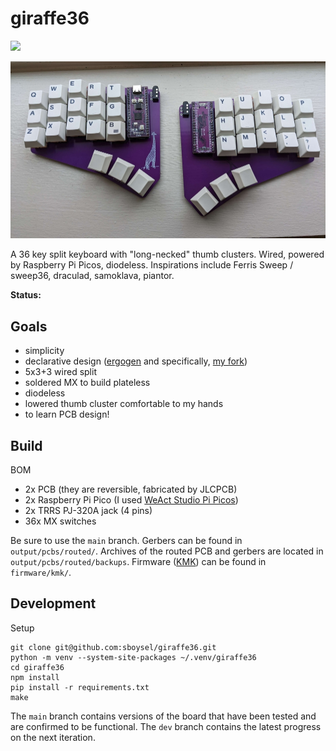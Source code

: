 # giraffe36

![](https://img.shields.io/badge/version-v0.0.1-blue) 

![pcb front render](img/giraffe36_built_small.jpg?raw=true)

A 36 key split keyboard with "long-necked" thumb clusters. Wired, powered by Raspberry Pi Picos, diodeless. Inspirations include Ferris Sweep / sweep36, draculad, samoklava, piantor.

**Status:** 

## Goals

- simplicity
- declarative design ([ergogen](https://github.com/ergogen/ergogen) and specifically, [my fork](https://github.com/sboysel/ergogen))
- 5x3+3 wired split
- soldered MX to build plateless
- diodeless
- lowered thumb cluster comfortable to my hands
- to learn PCB design!

## Build

BOM

- 2x PCB (they are reversible, fabricated by JLCPCB)
- 2x Raspberry Pi Pico (I used [WeAct Studio Pi Picos](https://www.aliexpress.us/item/3256803521775546.html))
- 2x TRRS PJ-320A jack (4 pins)
- 36x MX switches

Be sure to use the `main` branch. Gerbers can be found in `output/pcbs/routed/`. Archives of the routed PCB and gerbers are located in `output/pcbs/routed/backups`. Firmware ([KMK](http://kmkfw.io/)) can be found in `firmware/kmk/`.

## Development 

Setup

```
git clone git@github.com:sboysel/giraffe36.git
python -m venv --system-site-packages ~/.venv/giraffe36
cd giraffe36
npm install
pip install -r requirements.txt
make
```

The `main` branch contains versions of the board that have been tested and are confirmed to be functional. The `dev` branch contains the latest progress on the next iteration.
